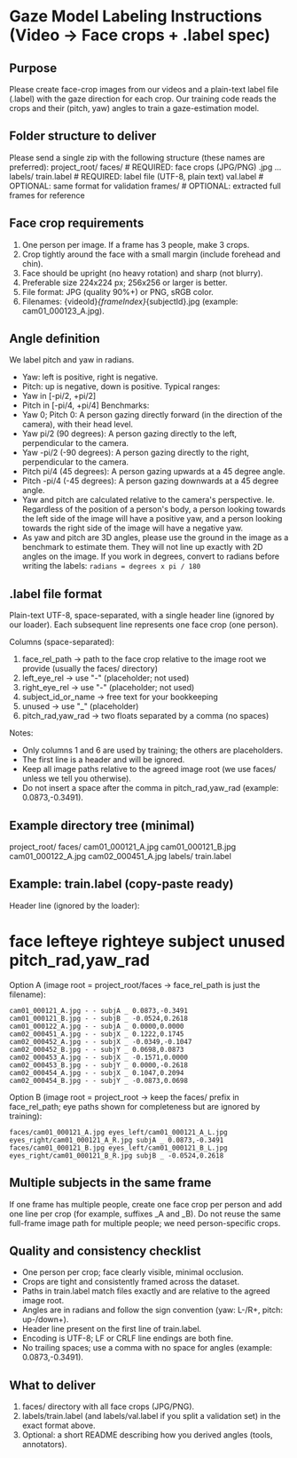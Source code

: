 # Gaze Model Labeling Instructions (Video -> Face crops + .label spec)

## Purpose
Please create face-crop images from our videos and a plain-text label file (.label) with the gaze direction for each crop. Our training code reads the crops and their (pitch, yaw) angles to train a gaze-estimation model.

## Folder structure to deliver
Please send a single zip with the following structure (these names are preferred):
project_root/
  faces/                       # REQUIRED: face crops (JPG/PNG)
    <videoId>_<frame>_<id>.jpg
    ...
  labels/
    train.label                # REQUIRED: label file (UTF-8, plain text)
    val.label                  # OPTIONAL: same format for validation
  frames/                      # OPTIONAL: extracted full frames for reference

## Face crop requirements
1. One person per image. If a frame has 3 people, make 3 crops.
2. Crop tightly around the face with a small margin (include forehead and chin).
3. Face should be upright (no heavy rotation) and sharp (not blurry).
4. Preferable size 224x224 px; 256x256 or larger is better.
5. File format: JPG (quality 90%+) or PNG, sRGB color.
6. Filenames: {videoId}_{frameIndex}_{subjectId}.jpg (example: cam01_000123_A.jpg).

## Angle definition
We label pitch and yaw in radians.
- Yaw: left is positive, right is negative.
- Pitch: up is negative, down is positive.
Typical ranges:
- Yaw in [-pi/2, +pi/2]
- Pitch in [-pi/4, +pi/4]
Benchmarks:
- Yaw 0; Pitch 0: A person gazing directly forward (in the direction of the camera), with their head level.
- Yaw pi/2 (90 degrees): A person gazing directly to the left, perpendicular to the camera. 
- Yaw -pi/2 (-90 degrees): A person gazing directly to the right, perpendicular to the camera.
- Pitch pi/4 (45 degrees): A person gazing upwards at a 45 degree angle.
- Pitch -pi/4 (-45 degrees): A person gazing downwards at a 45 degree angle.
- Yaw and pitch are calculated relative to the camera's perspective. Ie. Regardless of the position of a person's body, a person looking towards the left side of the image will have a positive yaw, and a person looking towards the right side of the image will have a negative yaw.
- As yaw and pitch are 3D angles, please use the ground in the image as a benchmark to estimate them. They will not line up exactly with 2D angles on the image.
If you work in degrees, convert to radians before writing the labels: `radians = degrees x pi / 180`

## .label file format
Plain-text UTF-8, space-separated, with a single header line (ignored by our loader). Each subsequent line represents one face crop (one person).

Columns (space-separated):
1. face_rel_path        -> path to the face crop relative to the image root we provide (usually the faces/ directory)
2. left_eye_rel         -> use "-" (placeholder; not used)
3. right_eye_rel        -> use "-" (placeholder; not used)
4. subject_id_or_name   -> free text for your bookkeeping
5. unused               -> use "_" (placeholder)
6. pitch_rad,yaw_rad    -> two floats separated by a comma (no spaces)

Notes:
- Only columns 1 and 6 are used by training; the others are placeholders.
- The first line is a header and will be ignored.
- Keep all image paths relative to the agreed image root (we use faces/ unless we tell you otherwise).
- Do not insert a space after the comma in pitch_rad,yaw_rad (example: 0.0873,-0.3491).

## Example directory tree (minimal)
project_root/
  faces/
    cam01_000121_A.jpg
    cam01_000121_B.jpg
    cam01_000122_A.jpg
    cam02_000451_A.jpg
  labels/
    train.label

## Example: train.label (copy-paste ready)
Header line (ignored by the loader):
# face lefteye righteye subject unused pitch_rad,yaw_rad

Option A (image root = project_root/faces -> face_rel_path is just the filename):
``` 
cam01_000121_A.jpg - - subjA _ 0.0873,-0.3491
cam01_000121_B.jpg - - subjB _ -0.0524,0.2618
cam01_000122_A.jpg - - subjA _ 0.0000,0.0000
cam02_000451_A.jpg - - subjX _ 0.1222,0.1745
cam02_000452_A.jpg - - subjX _ -0.0349,-0.1047
cam02_000452_B.jpg - - subjY _ 0.0698,0.0873
cam02_000453_A.jpg - - subjX _ -0.1571,0.0000
cam02_000453_B.jpg - - subjY _ 0.0000,-0.2618
cam02_000454_A.jpg - - subjX _ 0.1047,0.2094
cam02_000454_B.jpg - - subjY _ -0.0873,0.0698
```
Option B 
(image root = project_root -> keep the faces/ prefix in face_rel_path; eye paths shown for completeness but are ignored by training):
``` 
faces/cam01_000121_A.jpg eyes_left/cam01_000121_A_L.jpg eyes_right/cam01_000121_A_R.jpg subjA _ 0.0873,-0.3491
faces/cam01_000121_B.jpg eyes_left/cam01_000121_B_L.jpg eyes_right/cam01_000121_B_R.jpg subjB _ -0.0524,0.2618
```
## Multiple subjects in the same frame
If one frame has multiple people, create one face crop per person and add one line per crop (for example, suffixes _A and _B). Do not reuse the same full-frame image path for multiple people; we need person-specific crops.

## Quality and consistency checklist
- One person per crop; face clearly visible, minimal occlusion.
- Crops are tight and consistently framed across the dataset.
- Paths in train.label match files exactly and are relative to the agreed image root.
- Angles are in radians and follow the sign convention (yaw: L-/R+, pitch: up-/down+).
- Header line present on the first line of train.label.
- Encoding is UTF-8; LF or CRLF line endings are both fine.
- No trailing spaces; use a comma with no space for angles (example: 0.0873,-0.3491).

## What to deliver
1. faces/ directory with all face crops (JPG/PNG).
2. labels/train.label (and labels/val.label if you split a validation set) in the exact format above.
3. Optional: a short README describing how you derived angles (tools, annotators).